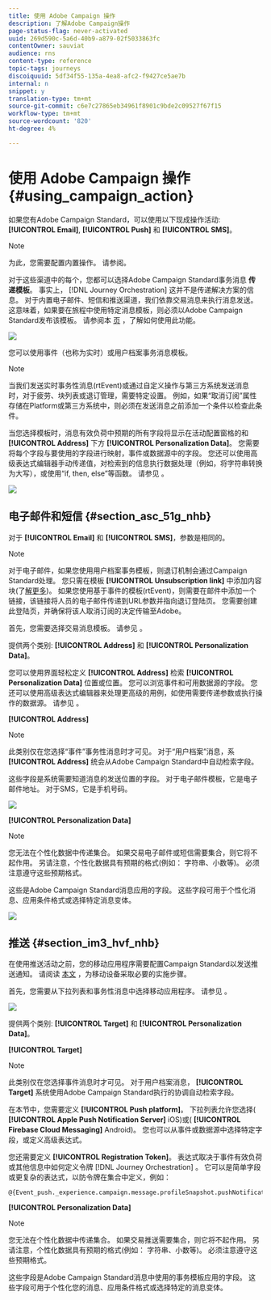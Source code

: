 ```yaml
---
title: 使用 Adobe Campaign 操作
description: 了解Adobe Campaign操作
page-status-flag: never-activated
uuid: 269d590c-5a6d-40b9-a879-02f5033863fc
contentOwner: sauviat
audience: rns
content-type: reference
topic-tags: journeys
discoiquuid: 5df34f55-135a-4ea8-afc2-f9427ce5ae7b
internal: n
snippet: y
translation-type: tm+mt
source-git-commit: c6e7c27865eb34961f8901c9bde2c09527f67f15
workflow-type: tm+mt
source-wordcount: '820'
ht-degree: 4%

---
```



# 使用 Adobe Campaign 操作 {#using_campaign_action}

如果您有Adobe Campaign Standard，可以使用以下现成操作活动: **[!UICONTROL Email]**, **[!UICONTROL Push]** 和 **[!UICONTROL SMS]**。

>[!NOTE]
>
>为此，您需要配置内置操作。 请参阅[](../action/working-with-adobe-campaign.md)。

对于这些渠道中的每个，您都可以选择Adobe Campaign Standard事务消息 **传递模板**。 事实上， [!DNL Journey Orchestration] 这并不是传递解决方案的信息。 对于内置电子邮件、短信和推送渠道，我们依靠交易消息来执行消息发送。 这意味着，如果要在旅程中使用特定消息模板，则必须以Adobe Campaign Standard发布该模板。 请参阅本 [页](https://docs.adobe.com/content/help/zh-Hans/campaign-standard/using/communication-channels/transactional-messaging/about-transactional-messaging.html) ，了解如何使用此功能。

![](../assets/journey59.png)

您可以使用事件（也称为实时）或用户档案事务消息模板。

>[!NOTE]
>
>当我们发送实时事务性消息(rtEvent)或通过自定义操作与第三方系统发送消息时，对于疲劳、块列表或退订管理，需要特定设置。 例如，如果“取消订阅”属性存储在Platform或第三方系统中，则必须在发送消息之前添加一个条件以检查此条件。

当您选择模板时，消息有效负荷中预期的所有字段将显示在活动配置窗格的和 **[!UICONTROL Address]** 下方 **[!UICONTROL Personalization Data]**。 您需要将每个字段与要使用的字段进行映射，事件或数据源中的字段。 您还可以使用高级表达式编辑器手动传递值，对检索到的信息执行数据处理（例如，将字符串转换为大写），或使用“if, then, else”等函数。 请参见 [](../expression/expressionadvanced.md)。

![](../assets/journey60.png)

## 电子邮件和短信 {#section_asc_51g_nhb}

对于 **[!UICONTROL Email]** 和 **[!UICONTROL SMS]**，参数是相同的。

>[!NOTE]
>
>对于电子邮件，如果您使用用户档案事务模板，则退订机制会通过Campaign Standard处理。 您只需在模板 **[!UICONTROL Unsubscription link]** 中添加内容块(了[解更多](https://docs.adobe.com/content/help/zh-Hans/campaign-standard/using/communication-channels/transactional-messaging/about-transactional-messaging.html))。 如果您使用基于事件的模板(rtEvent)，则需要在邮件中添加一个链接，该链接将人员的电子邮件传递到URL参数并指向退订登陆页。 您需要创建此登陆页，并确保将该人取消订阅的决定传输至Adobe。

首先，您需要选择交易消息模板。 请参见 [](../building-journeys/about-action-activities.md)。

提供两个类别: **[!UICONTROL Address]** 和 **[!UICONTROL Personalization Data]**。

您可以使用界面轻松定义 **[!UICONTROL Address]** 检索 **[!UICONTROL Personalization Data]** 位置或位置。 您可以浏览事件和可用数据源的字段。 您还可以使用高级表达式编辑器来处理更高级的用例，如使用需要传递参数或执行操作的数据源。 请参见 [](../expression/expressionadvanced.md)。

**[!UICONTROL Address]**

>[!NOTE]
>
>此类别仅在您选择“事件”事务性消息时才可见。 对于“用户档案”消息，系 **[!UICONTROL Address]** 统会从Adobe Campaign Standard中自动检索字段。

这些字段是系统需要知道消息的发送位置的字段。 对于电子邮件模板，它是电子邮件地址。 对于SMS，它是手机号码。

![](../assets/journey61.png)

**[!UICONTROL Personalization Data]**

>[!NOTE]
>
>您无法在个性化数据中传递集合。 如果交易电子邮件或短信需要集合，则它将不起作用。 另请注意，个性化数据具有预期的格式(例如： 字符串、小数等)。 必须注意遵守这些预期格式。

这些是Adobe Campaign Standard消息应用的字段。 这些字段可用于个性化消息、应用条件格式或选择特定消息变体。

![](../assets/journey62.png)

## 推送 {#section_im3_hvf_nhb}

在使用推送活动之前，您的移动应用程序需要配置Campaign Standard以发送推送通知。 请阅读 [本文](https://helpx.adobe.com/campaign/kb/integrate-mobile-sdk.html) ，为移动设备采取必要的实施步骤。

首先，您需要从下拉列表和事务性消息中选择移动应用程序。 请参见 [](../building-journeys/about-action-activities.md)。

![](../assets/journey62bis.png)

提供两个类别: **[!UICONTROL Target]** 和 **[!UICONTROL Personalization Data]**。

**[!UICONTROL Target]**

>[!NOTE]
>
>此类别仅在您选择事件消息时才可见。 对于用户档案消息， **[!UICONTROL Target]** 系统使用Adobe Campaign Standard执行的协调自动检索字段。

在本节中，您需要定义 **[!UICONTROL Push platform]**。 下拉列表允许您选择( **[!UICONTROL Apple Push Notification Server]** iOS)或( **[!UICONTROL Firebase Cloud Messaging]** Android)。 您也可以从事件或数据源中选择特定字段，或定义高级表达式。

您还需要定义 **[!UICONTROL Registration Token]**。 表达式取决于事件有效负荷或其他信息中如何定义令牌 [!DNL Journey Orchestration] 。 它可以是简单字段或更复杂的表达式，以防令牌在集合中定义，例如：

```
@{Event_push._experience.campaign.message.profileSnapshot.pushNotificationTokens.first().token}
```

**[!UICONTROL Personalization Data]**

>[!NOTE]
>
>您无法在个性化数据中传递集合。 如果交易推送需要集合，则它将不起作用。 另请注意，个性化数据具有预期的格式(例如： 字符串、小数等)。 必须注意遵守这些预期格式。

这些字段是Adobe Campaign Standard消息中使用的事务模板应用的字段。 这些字段可用于个性化您的消息、应用条件格式或选择特定的消息变体。
